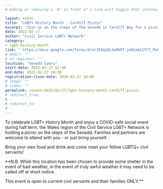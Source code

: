 ```yaml
---
# Adding or removing a '#' in front of a line will toggle that information off and on from being processed. 

layout: event
title: "LGBT+ History Month - Cardiff Picnic"
excerpt: "Join us on the steps of the Senedd in Cardiff Bay for a picnic to mark the end of LGBT+ History Month!"
date: 2022-02-17
author: "Civil Service LGBT+ Network"
category: 
- lgbt-history-month
link: " https://docs.google.com/forms/d/e/1FAIpQLSeRGPT-je6LbbC1TCT_Pm6do1T_LSd9tPMMaXS-b4jT_xFmkQ/viewform?usp=sf_link"
# email: ""
# no-register: ""
location: "Senedd Cymru"
start-date: 2022-02-27 12:00
end-date: 2022-02-27 14:30
registration-close-date: 2020-02-27 10:00
# image: ""
# video: ""
permalink: /event/2022/02/27/lgbt-history-month-cardiff-picnic
# redirect_from: 
# - 
# redirect_to: 
# - 
---
```


To celebrate LGBT+ History Month and enjoy a COVID-safe social event during half term, the Wales region of the Civil Service LGBT+ Network is holding a picnic on the steps of the Senedd. Families and partners are welcome to attend with you - or just bring yourself.

Bring your own food and drink and come meet your fellow LGBTQ+ civil servants!

**N.B. While this location has been chosen to provide some shelter in the event of bad weather, in the event of truly awful weather it may need to be called off at short notice.

This event is open to current civil servants and their families ONLY.**